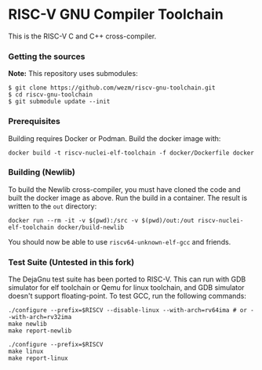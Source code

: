 RISC-V GNU Compiler Toolchain
=============================

This is the RISC-V C and C++ cross-compiler.

###  Getting the sources

**Note:** This repository uses submodules:

    $ git clone https://github.com/wezm/riscv-gnu-toolchain.git
    $ cd riscv-gnu-toolchain
    $ git submodule update --init

### Prerequisites

Building requires Docker or Podman. Build the docker image with:

    docker build -t riscv-nuclei-elf-toolchain -f docker/Dockerfile docker

### Building (Newlib)

To build the Newlib cross-compiler, you must have cloned the code and built the
docker image as above. Run the build in a container. The result is written to
the `out` directory:

    docker run --rm -it -v $(pwd):/src -v $(pwd)/out:/out riscv-nuclei-elf-toolchain docker/build-newlib

You should now be able to use `riscv64-unknown-elf-gcc` and friends.

### Test Suite (Untested in this fork)

The DejaGnu test suite has been ported to RISC-V.  This can run with GDB
simulator for elf toolchain or Qemu for linux toolchain, and GDB simulator
doesn't support floating-point.
To test GCC, run the following commands:

    ./configure --prefix=$RISCV --disable-linux --with-arch=rv64ima # or --with-arch=rv32ima
    make newlib
    make report-newlib

    ./configure --prefix=$RISCV
    make linux
    make report-linux
